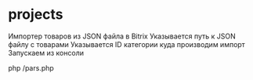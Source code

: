 # projects

Импортер товаров из JSON файла в Bitrix
Указывается путь к JSON файлу с товарами
Указывается ID категории куда производим импорт
Запускаем из консоли

php /pars.php